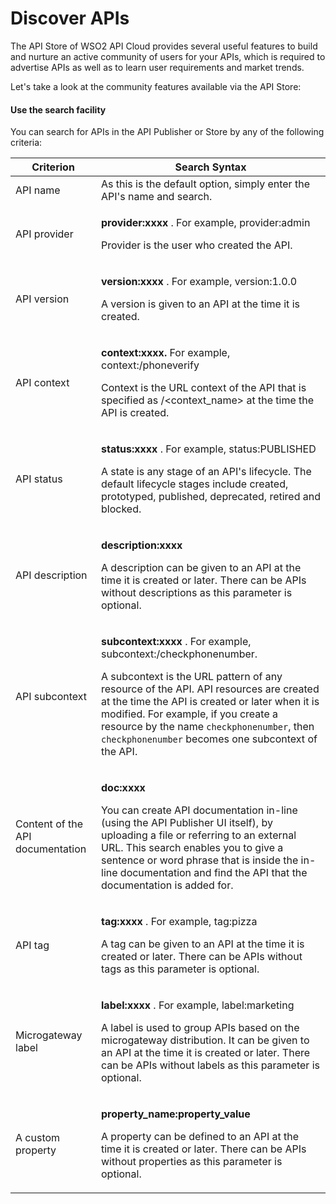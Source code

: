 # Discover APIs

The API Store of WSO2 API Cloud provides several useful features to build and nurture an active community of users for your APIs, which is required to advertise APIs as well as to learn user requirements and market trends.

Let's take a look at the community features available via the API Store:

#### Use the search facility

You can search for APIs in the API Publisher or Store by any of the following criteria:

<table>
<thead>
<tr class="header">
<th>Criterion</th>
<th>Search Syntax</th>
</tr>
</thead>
<tbody>
<tr class="odd">
<td>API name</td>
<td>As this is the default option, simply enter the API's name and search.</td>
</tr>
<tr class="even">
<td>API provider</td>
<td><p><strong>provider:xxxx</strong> . For example, provider:admin</p>
<p>Provider is the user who created the API.</p></td>
</tr>
<tr class="odd">
<td>API version</td>
<td><p><strong>version:xxxx</strong> . For example, version:1.0.0</p>
<p>A version is given to an API at the time it is created.</p></td>
</tr>
<tr class="even">
<td>API context</td>
<td><p><strong>context:xxxx.</strong> For example, context:/phoneverify</p>
<p>Context is the URL context of the API that is specified as /&lt;context_name&gt; at the time the API is created.</p></td>
</tr>
<tr class="odd">
<td>API status</td>
<td><p><strong>status:xxxx</strong> . For example, status:PUBLISHED</p>
<p>A state is any stage of an API's lifecycle. The default lifecycle stages include created, prototyped, published, deprecated, retired and blocked.</p></td>
</tr>
<tr class="even">
<td>API description</td>
<td><p><strong>description:xxxx</strong></p>
<p>A description can be given to an API at the time it is created or later. There can be APIs without descriptions as this parameter is optional. <strong><br />
</strong></p></td>
</tr>
<tr class="odd">
<td>API subcontext</td>
<td><p><strong>subcontext:xxxx</strong> . For example, subcontext:/checkphonenumber.</p>
<p>A subcontext is the URL pattern of any resource of the API. API resources are created at the time the API is created or later when it is modified. For example, if you create a resource by the name <code>checkphonenumber</code>, then <code>checkphonenumber</code> becomes one subcontext of the API. <strong><br/>
</strong></p></td>
</tr>
<tr class="even">
<td>Content of the API documentation</td>
<td><p><strong>doc:xxxx</strong></p>
<p>You can create API documentation in-line (using the API Publisher UI itself), by uploading a file or referring to an external URL. This search enables you to give a sentence or word phrase that is inside the in-line documentation and find the API that the documentation is added for. <strong><br/>
</strong></p></td>
</tr>
<tr class="odd">
<td>API tag</td>
<td><p><strong>tag:xxxx</strong> . For example, tag:pizza</p>
<p>A tag can be given to an API at the time it is created or later. There can be APIs without tags as this parameter is optional.</p></td>
</tr>
<tr class="even">
<td>Microgateway label</td>
<td><p><strong>label:xxxx</strong> . For example, label:marketing</p>
<p>A label is used to group APIs based on the microgateway distribution. It can be given to an API at the time it is created or later. There can be APIs without labels as this parameter is optional.</p></td>
</tr>
<tr class="odd">
<td>A custom property</td>
<td><p><strong>property_name:property_value</strong></p>
<p>A property can be defined to an API at the time it is created or later. There can be APIs without properties as this parameter is optional. <strong><br/>
</strong></p></td>
</tr>
</tbody>
</table>


